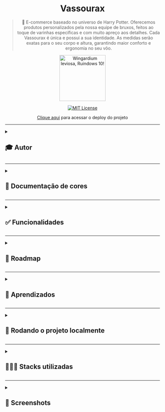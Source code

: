 <div align="center">
  
# Vassourax
  
> 🧹 E-commerce baseado no universo de Harry Potter. Oferecemos produtos personalizados pela nossa equipe de bruxos, feitos ao toque de varinhas específicas e com muito apreço aos detalhes. Cada Vassourax é única e possui a sua identidade. As medidas serão exatas para o seu corpo e altura, garantindo maior conforto e ergonomia no seu vôo.
  
  <img src="https://user-images.githubusercontent.com/70871620/193677949-8dd66c48-e521-4b34-9692-3826b32391c1.gif" height="150px" title="Wingardium leviosa, Ruindows 10!"/>  

<br>
  
[![MIT License](https://img.shields.io/badge/License-MIT-green.svg)](https://choosealicense.com/licenses/mit/)
 
[Clique aqui](https://vassourax.vercel.app/) para acessar o deploy do projeto
  
</div>

---

<details>
<summary><h2>🎓 Autor</h2></summary>

<div align="left">
  
[Matheus Queiroz](https://github.com/matheusqueirozds) |  
:-------------------------:|
 <a href="https://github.com/matheusqueirozds"><img src="https://avatars.githubusercontent.com/u/70871620?v=4" width="100px;" alt="Foto do Matheus Queiroz no GitHub" title="O devorador de Doritos"/></a> |
  
</div>
</details>

---

<details>
<summary><h2>🎨 Documentação de cores</h2></summary>
<div>

| Cor | Hexadecimal |
| :---: | :---: |
| cor-0 | #ffffff | 
| cor-1 | #f7f7f7 | 
| cor-2 | #ededed | 
| cor-3 | #dedede | 
| cor-4 | #cccccc | 
| cor-5 | #b2b2b2 | 
| cor-6 | #9c9c9c | 
| cor-7 | #717171 | 
| cor-8 | #595959 | 
| cor-9 | #404040 | 
| cor-10 | #2e2e2e | 
| cor-11 | #111111 | 
| cor-12 | #000000 | 
| cor-p1 | #ffbb00 | 
| cor-p2 | #e4a30b | 
| cor-p3 | #a66f00 | 
| cor-p4 | #664400 | 
| cor-p5 | #332200 | 
  
</div>  
</details>

---

<details>
<summary><h2>✅ Funcionalidades</h2></summary>

Seguem as principais features acrescentadas nesse projeto:

-  [x] O site está responsivo
-  [x] As informações estão organizadas por seções
-  [x] O código está indentado e de fácil entendimento para futuras manutenções
-  [x] Foram utilizadas tags avançadas do HTML e do CSS, explorando diversas possibilidades de formatação do site
-  [x] Existem contéudos dinâmicos no site.
  
</details>  
  
 --- 
 
<details>
<summary><h2>🚫 Roadmap</h2></summary>

Seguem as implementações a serem adicionadas nesse projeto:
 
 -  [ ] Alterar paleta de cores do site

</details>  
  
 --- 
 
<details>
<summary><h2>🎯 Aprendizados</h2></summary>

- Componentização
- Manipulação do DOM
- Otimizações
- Semântica e acessibilidade
- Minificação do CSS
- SEO  

</details>    
  
 ---

<details>
<summary><h2>🔄 Rodando o projeto localmente</h2></summary>  
  
Clone o projeto via HTTPS

```bash
  git clone https://github.com/matheusqueirozds/vassourax.git
```

Entre no diretório do projeto

```bash
  cd vassourax
```

Inicie o servidor pelo Go Live, disponível após a intalação da extensão Live Server ([clique aqui](https://marketplace.visualstudio.com/items?itemName=ritwickdey.LiveServer) para baixar a extensão)

![image](https://user-images.githubusercontent.com/70871620/193433021-eda88178-eec1-4580-a768-0408298cb70e.png)

</details>  

 --- 
 
<details>
<summary><h2>🤹🏾‍♂️ Stacks utilizadas</h2></summary>
  
- UX/UI Design
- HTML e CSS
- JavaScript  
  
</details>   
  
 --- 
 
<details>
<summary><h2>🔳 Screenshots</h2></summary>

<div align="center">

Home 
--- 
<img src="https://user-images.githubusercontent.com/70871620/193680227-15bc7aff-3492-433a-a203-52c727d9ac5a.png" max-width="1220px" title="Home"/> 

Vassouras 
--- 
<img src="https://user-images.githubusercontent.com/70871620/193680357-6ae41a9a-2023-49ee-ad76-2a479c807561.png" max-width="1220px" title="Vassouras" />

Seguros 
--- 
<img src="https://user-images.githubusercontent.com/70871620/193680595-d4167c4c-f4cd-4b7b-85cf-fd141942d5ee.png" max-width="1220px" title="Seguros" /> 

Contato 
--- 
<img src="https://user-images.githubusercontent.com/70871620/193680837-283ec0c3-b8f6-4d1c-9f7b-bb07f45a07ae.png" max-width="1220px" title="Contato" />

</div>
</details>
